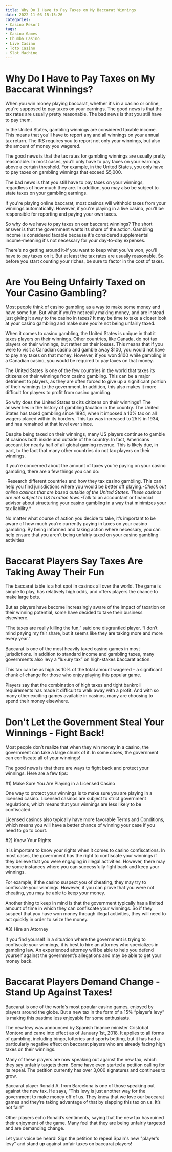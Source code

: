 ```yaml
---
title: Why Do I Have to Pay Taxes on My Baccarat Winnings
date: 2022-11-03 15:15:26
categories:
- Casino Resort
tags:
- Casino Games
- Chumba Casino
- Live Casino
- Toto Casino
- Slot Machine
---
```



#  Why Do I Have to Pay Taxes on My Baccarat Winnings?

When you win money playing baccarat, whether it's in a casino or online, you're supposed to pay taxes on your earnings. The good news is that the tax rates are usually pretty reasonable. The bad news is that you still have to pay them.

In the United States, gambling winnings are considered taxable income. This means that you'll have to report any and all winnings on your annual tax return. The IRS requires you to report not only your winnings, but also the amount of money you wagered.

The good news is that the tax rates for gambling winnings are usually pretty reasonable. In most cases, you'll only have to pay taxes on your earnings above a certain threshold. For example, in the United States, you only have to pay taxes on gambling winnings that exceed $5,000.

The bad news is that you still have to pay taxes on your winnings, regardless of how much they are. In addition, you may also be subject to state taxes on your gambling earnings.

If you're playing online baccarat, most casinos will withhold taxes from your winnings automatically. However, if you're playing in a live casino, you'll be responsible for reporting and paying your own taxes.

So why do we have to pay taxes on our baccarat winnings? The short answer is that the government wants its share of the action. Gambling income is considered taxable because it's considered supplemental income-meaning it's not necessary for your day-to-day expenses.

There's no getting around it-if you want to keep what you've won, you'll have to pay taxes on it. But at least the tax rates are usually reasonable. So before you start counting your riches, be sure to factor in the cost of taxes.

#  Are You Being Unfairly Taxed on Your Casino Gambling?

Most people think of casino gambling as a way to make some money and have some fun. But what if you’re not really making money, and are instead just giving it away to the casino in taxes? It may be time to take a closer look at your casino gambling and make sure you’re not being unfairly taxed.

When it comes to casino gambling, the United States is unique in that it taxes players on their winnings. Other countries, like Canada, do not tax players on their winnings, but rather on their losses. This means that if you were to visit a Canadian casino and gamble away $100, you would not have to pay any taxes on that money. However, if you won $100 while gambling in a Canadian casino, you would be required to pay taxes on that money.

The United States is one of the few countries in the world that taxes its citizens on their winnings from casino gambling. This can be a major detriment to players, as they are often forced to give up a significant portion of their winnings to the government. In addition, this also makes it more difficult for players to profit from casino gambling.

So why does the United States tax its citizens on their winnings? The answer lies in the history of gambling taxation in the country. The United States has taxed gambling since 1894, when it imposed a 10% tax on all wagers placed within its borders. This tax was increased to 25% in 1934, and has remained at that level ever since.

Despite being taxed on their winnings, many US players continue to gamble at casinos both inside and outside of the country. In fact, Americans account for nearly half of all global gaming revenue. This is likely due, in part, to the fact that many other countries do not tax players on their winnings.

If you’re concerned about the amount of taxes you’re paying on your casino gambling, there are a few things you can do:

-Research different countries and how they tax casino gambling. This can help you find jurisdictions where you would be better off playing.*-Check out online casinos that are based outside of the United States. These casinos are not subject to US taxation laws.*-Talk to an accountant or financial advisor about structuring your casino gambling in a way that minimizes your tax liability.*

No matter what course of action you decide to take, it’s important to be aware of how much you’re currently paying in taxes on your casino gambling. By being informed and taking action where necessary, you can help ensure that you aren’t being unfairly taxed on your casino gambling activities

#  Baccarat Players Say Taxes Are Taking Away Their Fun

The baccarat table is a hot spot in casinos all over the world. The game is simple to play, has relatively high odds, and offers players the chance to make large bets.

But as players have become increasingly aware of the impact of taxation on their winning potential, some have decided to take their business elsewhere.

“The taxes are really killing the fun,” said one disgruntled player. “I don’t mind paying my fair share, but it seems like they are taking more and more every year.”

Baccarat is one of the most heavily taxed casino games in most jurisdictions. In addition to standard income and gambling taxes, many governments also levy a “luxury tax” on high-stakes baccarat action.

This tax can be as high as 10% of the total amount wagered – a significant chunk of change for those who enjoy playing this popular game.

Players say that the combination of high taxes and tight bankroll requirements has made it difficult to walk away with a profit. And with so many other exciting games available in casinos, many are choosing to spend their money elsewhere.

#  Don't Let the Government Steal Your Winnings - Fight Back!

Most people don’t realize that when they win money in a casino, the government can take a large chunk of it. In some cases, the government can confiscate all of your winnings!

The good news is that there are ways to fight back and protect your winnings. Here are a few tips:

#1) Make Sure You Are Playing in a Licensed Casino

One way to protect your winnings is to make sure you are playing in a licensed casino. Licensed casinos are subject to strict government regulations, which means that your winnings are less likely to be confiscated.

Licensed casinos also typically have more favorable Terms and Conditions, which means you will have a better chance of winning your case if you need to go to court.

#2) Know Your Rights

It is important to know your rights when it comes to casino confiscations. In most cases, the government has the right to confiscate your winnings if they believe that you were engaging in illegal activities. However, there may be some instances where you can successfully fight back and keep your winnings.

For example, if the casino suspect you of cheating, they may try to confiscate your winnings. However, if you can prove that you were not cheating, you may be able to keep your money.

Another thing to keep in mind is that the government typically has a limited amount of time in which they can confiscate your winnings. So if they suspect that you have won money through illegal activities, they will need to act quickly in order to seize the money.

#3) Hire an Attorney

If you find yourself in a situation where the government is trying to confiscate your winnings, it is best to hire an attorney who specializes in gambling law. An experienced attorney will be able to help you defend yourself against the government’s allegations and may be able to get your money back.

#  Baccarat Players Demand Change - Stand Up Against Taxes!

Baccarat is one of the world’s most popular casino games, enjoyed by players around the globe. But a new tax in the form of a 15% “player’s levy” is making this pastime less enjoyable for some enthusiasts.

The new levy was announced by Spanish finance minister Cristobal Montoro and came into effect as of January 1st, 2018. It applies to all forms of gambling, including bingo, lotteries and sports betting, but it has had a particularly negative effect on baccarat players who are already facing high taxes on their winnings.

Many of these players are now speaking out against the new tax, which they say unfairly targets them. Some have even started a petition calling for its repeal. The petition currently has over 3,000 signatures and continues to grow.

Baccarat player Ronald A. from Barcelona is one of those speaking out against the new tax. He says, “This levy is just another way for the government to make money off of us. They know that we love our baccarat games and they’re taking advantage of that by slapping this tax on us. It’s not fair!”

Other players echo Ronald’s sentiments, saying that the new tax has ruined their enjoyment of the game. Many feel that they are being unfairly targeted and are demanding change.

Let your voice be heard! Sign the petition to repeal Spain's new "player's levy" and stand up against unfair taxes on baccarat players!